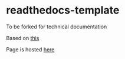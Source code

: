 # readthedocs-template
To be forked for technical documentation

Based on [this](https://www.youtube.com/watch?v=oJsUvBQyHBs)

Page is hosted [here](https://example-doc-structure.readthedocs.io/en/latest/)
